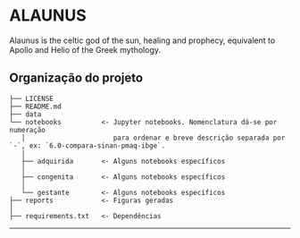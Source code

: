 # ALAUNUS

Alaunus is the celtic god of the sun, healing and prophecy, equivalent to Apollo and Helio of the Greek mythology.

Organização do projeto
------------

    ├── LICENSE
    ├── README.md          
    ├── data
    └── notebooks          <- Jupyter notebooks. Nomenclatura dá-se por numeração
       │                      para ordenar e breve descrição separada por `-`, ex: `6.0-compara-sinan-pmaq-ibge`.
       │
       ├── adquirida       <- Alguns notebooks específicos
       │
       ├── congenita       <- Alguns notebooks específicos
       │
       └── gestante        <- Alguns notebooks específicos
    ├── reports            <- Figuras geradas
    │
    ├── requirements.txt   <- Dependências

    

--------
